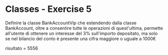 # Classes - Exercise 5
Definire la classe BankAccountVip che estendendo dalla classe BankAccount, oltre a consentire tutte le operazioni di quest'ultima, permette all'utente di ottenere un interesse del 3% sull'importo depositato, ma solo se nel bilancio del conto è presente una cifra maggiore o uguale a 1000€

risultato = 5556